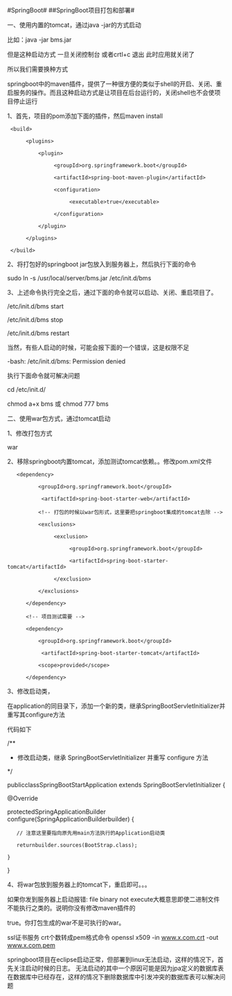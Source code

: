 #SpringBoot#
##SpringBoot项目打包和部署#

一、使用内置的tomcat，通过java -jar的方式启动

 

比如：java -jar bms.jar  

 

但是这种启动方式 一旦关闭控制台 或者crtl+c 退出 此时应用就关闭了

 

所以我们需要换种方式

 

springboot中的maven插件，提供了一种很方便的类似于shell的开启、关闭、重启服务的操作。而且这种启动方式是让项目在后台运行的，关闭shell也不会使项目停止运行

 

 

1、首先，项目的pom添加下面的插件，然后maven install

     <build>

          <plugins>

              <plugin>

                   <groupId>org.springframework.boot</groupId>

                   <artifactId>spring-boot-maven-plugin</artifactId>

                   <configuration>

                        <executable>true</executable>

                   </configuration>

              </plugin>

          </plugins>

     </build>

 

 

2、将打包好的springboot jar包放入到服务器上，然后执行下面的命令

sudo ln -s  /usr/local/server/bms.jar  /etc/init.d/bms

 

 

 

 

3、上述命令执行完全之后，通过下面的命令就可以启动、关闭、重启项目了。

/etc/init.d/bms start  

 

/etc/init.d/bms stop

 

/etc/init.d/bms restart  

    

 

 

当然，有些人启动的时候，可能会报下面的一个错误，这是权限不足

-bash: /etc/init.d/bms: Permission denied

 

执行下面命令就可解决问题

cd /etc/init.d/

chmod a+x bms  或 chmod 777 bms


二、使用war包方式，通过tomcat启动

 

1、修改打包方式

<packaging>war</packaging>

 

2、移除springboot内置tomcat，添加测试tomcat依赖。。修改pom.xml文件

       <dependency>

              <groupId>org.springframework.boot</groupId>

               <artifactId>spring-boot-starter-web</artifactId>

              <!-- 打包的时候以war包形式，这里要把springboot集成的tomcat去除 -->

              <exclusions>

                   <exclusion>

                        <groupId>org.springframework.boot</groupId>

                        <artifactId>spring-boot-starter-tomcat</artifactId>

                   </exclusion>

              </exclusions>

          </dependency>

          <!-- 项目测试需要 -->

          <dependency>

              <groupId>org.springframework.boot</groupId>

               <artifactId>spring-boot-starter-tomcat</artifactId>

              <scope>provided</scope>

          </dependency>

 

3、修改启动类，

 

在application的同目录下，添加一个新的类，继承SpringBootServletInitializer并重写其configure方法

代码如下

/**

 * 修改启动类，继承 SpringBootServletInitializer 并重写 configure 方法

 */

publicclassSpringBootStartApplication extends SpringBootServletInitializer {

   @Override

   protectedSpringApplicationBuilder configure(SpringApplicationBuilderbuilder) {

       // 注意这里要指向原先用main方法执行的Application启动类

       returnbuilder.sources(BootStrap.class);

    }

}

 

4、将war包放到服务器上的tomcat下，重启即可。。。

如果你发到服务器上启动报错: file binary not execute大概意思即使二进制文件不能执行之类的。说明你没有修改maven插件的

<configuration><executable>true</executable></configuration>。你打包生成的war不是可执行的war。


ssl证书服务
crt个数转成pem格式命令  openssl x509 -in www.x.com.crt -out www.x.com.pem


springboot项目在eclipse启动正常，但部署到linux无法启动，这样的情况下，首先关注启动时候的日志。
无法启动的其中一个原因可能是因为jpa定义的数据库表在数据库中已经存在，这样的情况下删除数据库中引发冲突的数据库表可以解决问题
